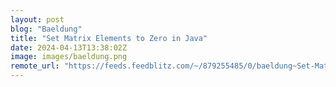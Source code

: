 ```yaml
---
layout: post
blog: "Baeldung"
title: "Set Matrix Elements to Zero in Java"
date: 2024-04-13T13:38:02Z
image: images/baeldung.png
remote_url: "https://feeds.feedblitz.com/~/879255485/0/baeldung~Set-Matrix-Elements-to-Zero-in-Java"
---
```

